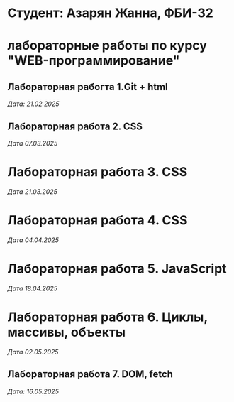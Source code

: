 # Студент: Азарян Жанна, ФБИ-32

# лабораторные работы по курсу "WEB-программирование"

## Лабораторная рабогта 1.Git + html

*Дата: 21.02.2025*

## Лабораторная работа 2. CSS

*Дата 07.03.2025*

# Лабораторная работа 3. CSS

*Дата 21.03.2025*

# Лабораторная работа 4. CSS

*Дата 04.04.2025*

# Лабораторная работа 5. JavaScript

*Дата 18.04.2025*

# Лабораторная работа 6. Циклы, массивы, объекты
*Дата 02.05.2025*

## Лабораторная работа 7. DOM, fetch
*Дата: 16.05.2025*